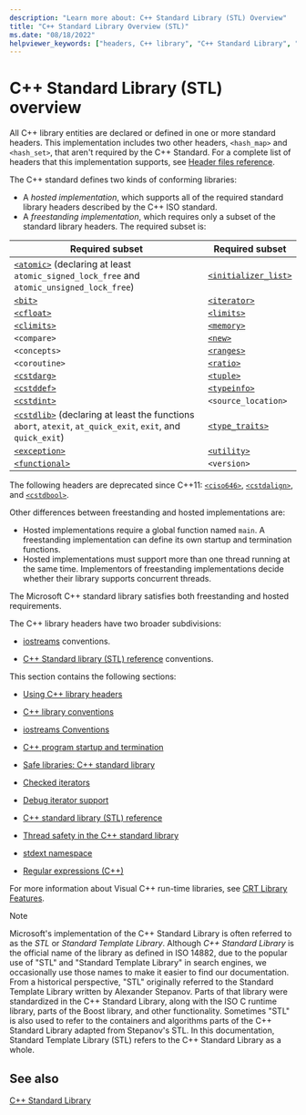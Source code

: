```yaml
---
description: "Learn more about: C++ Standard Library (STL) Overview"
title: "C++ Standard Library Overview (STL)"
ms.date: "08/18/2022"
helpviewer_keywords: ["headers, C++ library", "C++ Standard Library", "libraries, Standard C++", "C++ Standard Library, headers", "STL", "Standard template library, headers"]
---
```

# C++ Standard Library (STL) overview

All C++ library entities are declared or defined in one or more standard headers. This implementation includes two other headers, `<hash_map>` and `<hash_set>`, that aren't required by the C++ Standard. For a complete list of headers that this implementation supports, see [Header files reference](../standard-library/cpp-standard-library-header-files.md).

The C++ standard defines two kinds of conforming libraries:
- A *hosted implementation*, which supports all of the required standard library headers described by the C++ ISO standard.
- A *freestanding implementation*, which requires only a subset of the standard library headers. The required subset is:

| Required subset | Required subset |
|--|--|
| [`<atomic>`](../standard-library/atomic.md) (declaring at least `atomic_signed_lock_free` and `atomic_unsigned_lock_free`) | [`<initializer_list>`](../standard-library/initializer-list.md) |
| [`<bit>`](../standard-library/bit.md) | [`<iterator>`](../standard-library/iterator.md) |
| [`<cfloat>`](../standard-library/cfloat.md) | [`<limits>`](../standard-library/limits.md) |
| [`<climits>`](../standard-library/climits.md) | [`<memory>`](../standard-library/memory.md) |
| `<compare>` | [`<new>`](../standard-library/new.md) |
| `<concepts>` | [`<ranges>`](../standard-library/ranges.md) |
| `<coroutine>` | [`<ratio>`](../standard-library/ratio.md) |
| [`<cstdarg>`](../standard-library/cstdarg.md) | [`<tuple>`](../standard-library/tuple.md) |
| [`<cstddef>`](../standard-library/cstddef.md) | [`<typeinfo>`](../standard-library/typeinfo.md) |
| [`<cstdint>`](../standard-library/cstdint.md) | `<source_location>` |
| [`<cstdlib>`](../standard-library/cstdlib.md) (declaring at least the functions `abort`, `atexit`, `at_quick_exit`, `exit`, and `quick_exit`) | [`<type_traits>`](../standard-library/type-traits.md) |
| [`<exception>`](../standard-library/exception.md) | [`<utility>`](../standard-library/utility.md) |
| [`<functional>`](../standard-library/functional.md) | `<version>` |


The following headers are deprecated since C++11: [`<ciso646>`](../standard-library/ciso646.md), [`<cstdalign>`](../standard-library/cstdalign.md), and [`<cstdbool>`](../standard-library/cstdbool.md).

Other differences between freestanding and hosted implementations are:

- Hosted implementations require a global function named `main`. A freestanding implementation can define its own startup and termination functions.
- Hosted implementations must support more than one thread running at the same time. Implementors of freestanding implementations decide whether their library supports concurrent threads.

The Microsoft C++ standard library satisfies both freestanding and hosted requirements.

The C++ library headers have two broader subdivisions:

- [iostreams](../standard-library/iostreams-conventions.md) conventions.

- [C++ Standard library (STL) reference](../standard-library/cpp-standard-library-reference.md) conventions.

This section contains the following sections:

- [Using C++ library headers](../standard-library/using-cpp-library-headers.md)

- [C++ library conventions](../standard-library/cpp-library-conventions.md)

- [iostreams Conventions](../standard-library/iostreams-conventions.md)

- [C++ program startup and termination](../standard-library/cpp-program-startup-and-termination.md)

- [Safe libraries: C++ standard library](../standard-library/safe-libraries-cpp-standard-library.md)

- [Checked iterators](../standard-library/checked-iterators.md)

- [Debug iterator support](../standard-library/debug-iterator-support.md)

- [C++ standard library (STL) reference](../standard-library/cpp-standard-library-reference.md)

- [Thread safety in the C++ standard library](../standard-library/thread-safety-in-the-cpp-standard-library.md)

- [stdext namespace](../standard-library/stdext-namespace.md)

- [Regular expressions (C++)](../standard-library/regular-expressions-cpp.md)

For more information about Visual C++ run-time libraries, see [CRT Library Features](../c-runtime-library/crt-library-features.md).

> [!NOTE]
> Microsoft's implementation of the C++ Standard Library is often referred to as the *STL* or *Standard Template Library*. Although *C++ Standard Library* is the official name of the library as defined in ISO 14882, due to the popular use of "STL" and "Standard Template Library" in search engines, we occasionally use those names to make it easier to find our documentation.
From a historical perspective, "STL" originally referred to the Standard Template Library written by Alexander Stepanov. Parts of that library were standardized in the C++ Standard Library, along with the ISO C runtime library, parts of the Boost library, and other functionality. Sometimes "STL" is also used to refer to the containers and algorithms parts of the C++ Standard Library adapted from Stepanov's STL. In this documentation, Standard Template Library (STL) refers to the C++ Standard Library as a whole.

## See also

[C++ Standard Library](../standard-library/cpp-standard-library-reference.md)

